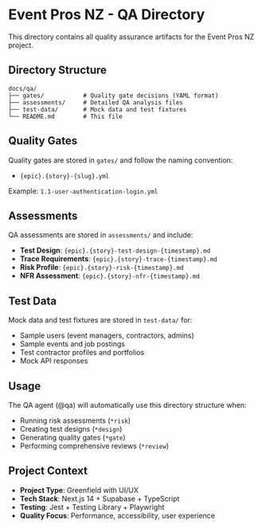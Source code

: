 # Event Pros NZ - QA Directory

This directory contains all quality assurance artifacts for the Event Pros NZ project.

## Directory Structure

```
docs/qa/
├── gates/           # Quality gate decisions (YAML format)
├── assessments/     # Detailed QA analysis files
├── test-data/       # Mock data and test fixtures
└── README.md        # This file
```

## Quality Gates

Quality gates are stored in `gates/` and follow the naming convention:
- `{epic}.{story}-{slug}.yml`

Example: `1.1-user-authentication-login.yml`

## Assessments

QA assessments are stored in `assessments/` and include:
- **Test Design**: `{epic}.{story}-test-design-{timestamp}.md`
- **Trace Requirements**: `{epic}.{story}-trace-{timestamp}.md`
- **Risk Profile**: `{epic}.{story}-risk-{timestamp}.md`
- **NFR Assessment**: `{epic}.{story}-nfr-{timestamp}.md`

## Test Data

Mock data and test fixtures are stored in `test-data/` for:
- Sample users (event managers, contractors, admins)
- Sample events and job postings
- Test contractor profiles and portfolios
- Mock API responses

## Usage

The QA agent (@qa) will automatically use this directory structure when:
- Running risk assessments (`*risk`)
- Creating test designs (`*design`)
- Generating quality gates (`*gate`)
- Performing comprehensive reviews (`*review`)

## Project Context

- **Project Type**: Greenfield with UI/UX
- **Tech Stack**: Next.js 14 + Supabase + TypeScript
- **Testing**: Jest + Testing Library + Playwright
- **Quality Focus**: Performance, accessibility, user experience
